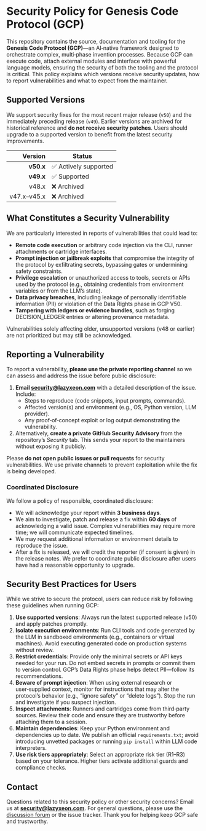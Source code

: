# Security Policy for Genesis Code Protocol (GCP)

This repository contains the source, documentation and tooling for the **Genesis Code Protocol (GCP)**—an AI‑native framework designed to orchestrate complex, multi‑phase invention processes.  Because GCP can execute code, attach external modules and interface with powerful language models, ensuring the security of both the tooling and the protocol is critical.  This policy explains which versions receive security updates, how to report vulnerabilities and what to expect from the maintainer.

## Supported Versions

We support security fixes for the most recent major release (`v50`) and the immediately preceding release (`v49`).  Earlier versions are archived for historical reference and **do not receive security patches**.  Users should upgrade to a supported version to benefit from the latest security improvements.

| Version    | Status                 |
|-----------:|------------------------|
| **v50.x**  | ✅ Actively supported  |
| **v49.x**  | ✅ Supported           |
| v48.x      | ❌ Archived            |
| v47.x–v45.x| ❌ Archived            |

## What Constitutes a Security Vulnerability

We are particularly interested in reports of vulnerabilities that could lead to:

* **Remote code execution** or arbitrary code injection via the CLI, runner attachments or cartridge interfaces.
* **Prompt injection or jailbreak exploits** that compromise the integrity of the protocol by exfiltrating secrets, bypassing gates or undermining safety constraints.
* **Privilege escalation** or unauthorized access to tools, secrets or APIs used by the protocol (e.g., obtaining credentials from environment variables or from the LLM’s state).
* **Data privacy breaches**, including leakage of personally identifiable information (PII) or violation of the Data Rights phase in GCP V50.
* **Tampering with ledgers or evidence bundles**, such as forging DECISION_LEDGER entries or altering provenance metadata.

Vulnerabilities solely affecting older, unsupported versions (v48 or earlier) are not prioritized but may still be acknowledged.

## Reporting a Vulnerability

To report a vulnerability, **please use the private reporting channel** so we can assess and address the issue before public disclosure:

1. **Email [security@lazyxeon.com](mailto:security@lazyxeon.com)** with a detailed description of the issue.  Include:
   * Steps to reproduce (code snippets, input prompts, commands).
   * Affected version(s) and environment (e.g., OS, Python version, LLM provider).
   * Any proof‑of‑concept exploit or log output demonstrating the vulnerability.
2. Alternatively, **create a private GitHub Security Advisory** from the repository’s *Security* tab.  This sends your report to the maintainers without exposing it publicly.

Please **do not open public issues or pull requests** for security vulnerabilities.  We use private channels to prevent exploitation while the fix is being developed.

### Coordinated Disclosure

We follow a policy of responsible, coordinated disclosure:

* We will acknowledge your report within **3 business days**.
* We aim to investigate, patch and release a fix within **60 days** of acknowledging a valid issue.  Complex vulnerabilities may require more time; we will communicate expected timelines.
* We may request additional information or environment details to reproduce the issue.
* After a fix is released, we will credit the reporter (if consent is given) in the release notes.  We prefer to coordinate public disclosure after users have had a reasonable opportunity to upgrade.

## Security Best Practices for Users

While we strive to secure the protocol, users can reduce risk by following these guidelines when running GCP:

1. **Use supported versions**: Always run the latest supported release (v50) and apply patches promptly.
2. **Isolate execution environments**: Run CLI tools and code generated by the LLM in sandboxed environments (e.g., containers or virtual machines).  Avoid executing generated code on production systems without review.
3. **Restrict credentials**: Provide only the minimal secrets or API keys needed for your run.  Do not embed secrets in prompts or commit them to version control.  GCP’s Data Rights phase helps detect PII—follow its recommendations.
4. **Beware of prompt injection**: When using external research or user‑supplied context, monitor for instructions that may alter the protocol’s behavior (e.g., “ignore safety” or “delete logs”).  Stop the run and investigate if you suspect injection.
5. **Inspect attachments**: Runners and cartridges come from third‑party sources.  Review their code and ensure they are trustworthy before attaching them to a session.
6. **Maintain dependencies**: Keep your Python environment and dependencies up to date.  We publish an official `requirements.txt`; avoid introducing unvetted packages or running `pip install` within LLM code interpreters.
7. **Use risk tiers appropriately**: Select an appropriate risk tier (R1–R3) based on your tolerance.  Higher tiers activate additional guards and compliance checks.

## Contact

Questions related to this security policy or other security concerns?  Email us at **[security@lazyxeon.com](mailto:security@lazyxeon.com)**.  For general questions, please use the [discussion forum](https://github.com/lazyxeon/Genesis-Code-Protocol/discussions) or the issue tracker.  Thank you for helping keep GCP safe and trustworthy.
